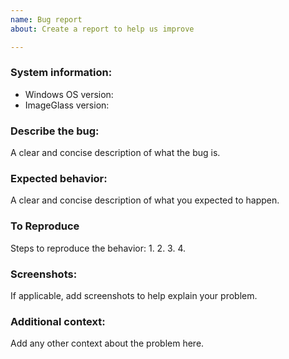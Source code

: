 ```yaml
---
name: Bug report
about: Create a report to help us improve

---
```


### System information:
 - Windows OS version: 
 - ImageGlass version: 

### Describe the bug:
A clear and concise description of what the bug is.

### Expected behavior:
A clear and concise description of what you expected to happen.

### To Reproduce
Steps to reproduce the behavior:
1. 
2. 
3. 
4. 


### Screenshots:
If applicable, add screenshots to help explain your problem.

### Additional context:
Add any other context about the problem here.
